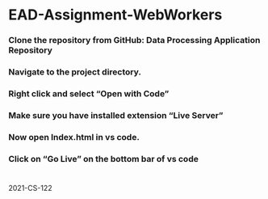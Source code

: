 # EAD-Assignment-WebWorkers
### Clone the repository from GitHub: Data Processing Application Repository
### Navigate to the project directory.
### Right click and select “Open with Code”
### Make sure you have installed extension “Live Server”
### Now open Index.html in vs code.
### Click on “Go Live” on the bottom bar of vs code

#

2021-CS-122
